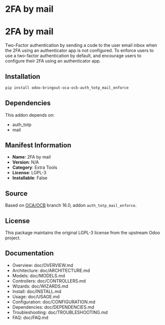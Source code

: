 # 2FA by mail


2FA by mail
===============
Two-Factor authentication by sending a code to the user email inbox
when the 2FA using an authenticator app is not configured.
To enforce users to use a two-factor authentication by default,
and encourage users to configure their 2FA using an authenticator app.
    

## Installation

```bash
pip install odoo-bringout-oca-ocb-auth_totp_mail_enforce
```

## Dependencies

This addon depends on:
- auth_totp
- mail

## Manifest Information

- **Name**: 2FA by mail
- **Version**: N/A
- **Category**: Extra Tools
- **License**: LGPL-3
- **Installable**: False

## Source

Based on [OCA/OCB](https://github.com/OCA/OCB) branch 16.0, addon `auth_totp_mail_enforce`.

## License

This package maintains the original LGPL-3 license from the upstream Odoo project.

## Documentation

- Overview: doc/OVERVIEW.md
- Architecture: doc/ARCHITECTURE.md
- Models: doc/MODELS.md
- Controllers: doc/CONTROLLERS.md
- Wizards: doc/WIZARDS.md
- Install: doc/INSTALL.md
- Usage: doc/USAGE.md
- Configuration: doc/CONFIGURATION.md
- Dependencies: doc/DEPENDENCIES.md
- Troubleshooting: doc/TROUBLESHOOTING.md
- FAQ: doc/FAQ.md
